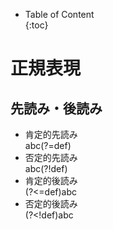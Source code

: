 - Table of Content  
{:toc}


# 正規表現

## 先読み・後読み

* 肯定的先読み  
abc(?=def)
* 否定的先読み  
abc(?!def)
* 肯定的後読み  
(?<=def)abc
* 否定的後読み  
(?<!def)abc
